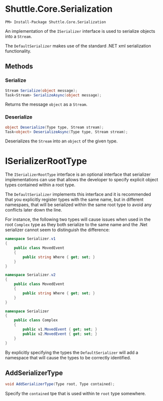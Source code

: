 # Shuttle.Core.Serialization

```
PM> Install-Package Shuttle.Core.Serialization
```

An implementation of the `ISerializer` interface is used to serialize objects into a `Stream`.

The `DefaultSerializer` makes use of the standard .NET xml serialization functionality.

## Methods

### Serialize

``` c#
Stream Serialize(object message);
Task<Stream> SerializeAsync(object message);
```

Returns the message `object` as a `Stream`.

### Deserialize

``` c#
object Deserialize(Type type, Stream stream);
Task<object> DeserializeAsync(Type type, Stream stream);
```

Deserializes the `Stream` into an `object` of the given type.

# ISerializerRootType

The `ISerializerRootType` interface is an optional interface that serializer implementations can use that allows the developer to specify explicit object types contained within a root type.  

The `DefaultSerializer` implements this interface and it is recommended that you explicitly register types with the same name, but in different namespaes, that will be serialized within the same root type to avoid any conflicts later down the line.

For instance, the following two types will cause issues when used in the root `Complex` type as they both serialize to the same name and the .Net serializer cannot seem to distinguish the difference:

``` c#
namespace Serializer.v1
{
	public class MovedEvent
	{
		public string Where { get; set; } 
	}
}

namespace Serializer.v2
{
	public class MovedEvent
	{
		public string Where { get; set; } 
	}
}

namespace Serializer
{
	public class Complex
	{
		public v1.MovedEvent { get; set; }
		public v2.MovedEvent { get; set; }
	}
}
```

By explicitly specifying the types the `DefaultSerializer` will add a namespace that will cause the types to be correctly identified.

## AddSerializerType

``` c#
void AddSerializerType(Type root, Type contained);
```

Specify the `contained` tpe that is used within te `root` type somewhere.